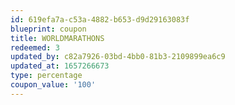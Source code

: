 ```yaml
---
id: 619efa7a-c53a-4882-b653-d9d29163083f
blueprint: coupon
title: WORLDMARATHONS
redeemed: 3
updated_by: c82a7926-03bd-4bb0-81b3-2109899ea6c9
updated_at: 1657266673
type: percentage
coupon_value: '100'
---
```

